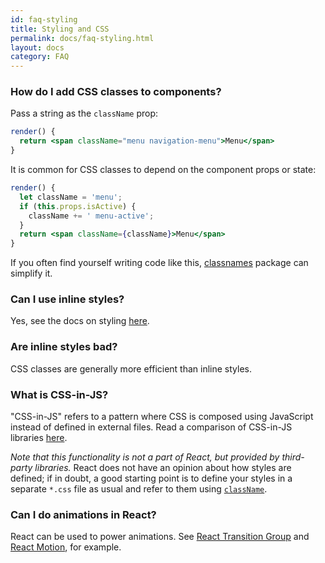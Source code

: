 ```yaml
---
id: faq-styling
title: Styling and CSS
permalink: docs/faq-styling.html
layout: docs
category: FAQ
---
```


### How do I add CSS classes to components?

Pass a string as the `className` prop:

```jsx
render() {
  return <span className="menu navigation-menu">Menu</span>
}
```

It is common for CSS classes to depend on the component props or state:

```jsx
render() {
  let className = 'menu';
  if (this.props.isActive) {
    className += ' menu-active';
  }
  return <span className={className}>Menu</span>
}
```

If you often find yourself writing code like this, [classnames](https://www.npmjs.com/package/classnames) package can simplify it.

### Can I use inline styles?

Yes, see the docs on styling [here](/docs/dom-elements.html#style).

### Are inline styles bad?

CSS classes are generally more efficient than inline styles.

### What is CSS-in-JS?

"CSS-in-JS" refers to a pattern where CSS is composed using JavaScript instead of defined in external files. Read a comparison of CSS-in-JS libraries [here](https://github.com/MicheleBertoli/css-in-js).

_Note that this functionality is not a part of React, but provided by third-party libraries._ React does not have an opinion about how styles are defined; if in doubt, a good starting point is to define your styles in a separate `*.css` file as usual and refer to them using [`className`](/docs/dom-elements.html#classname).

### Can I do animations in React?

React can be used to power animations. See [React Transition Group](https://reactcommunity.org/react-transition-group/) and [React Motion](https://github.com/chenglou/react-motion), for example.
